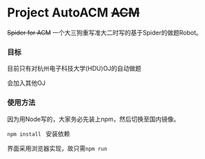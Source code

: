 # Project AutoACM ~~ACM~~
~~Spider for ACM~~
一个大三狗重写准大二时写的基于Spider的做题Robot。

### 目标

目前只有对杭州电子科技大学(HDU)OJ的自动做题

会加入其他OJ

### 使用方法

因为用Node写的，大家务必先装上npm，然后切换至国内镜像。

`npm install ` 安装依赖

界面采用浏览器实现，故只需`npm run`
